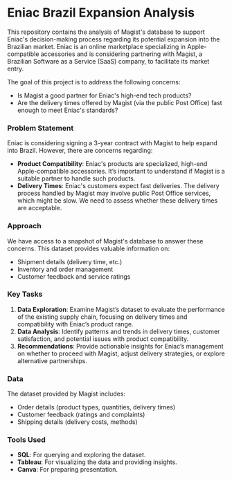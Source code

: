 # Eniac Brazil Expansion Analysis

This repository contains the analysis of Magist's database to support Eniac's decision-making process regarding its potential expansion into the Brazilian market. Eniac is an online marketplace specializing in Apple-compatible accessories and is considering partnering with Magist, a Brazilian Software as a Service (SaaS) company, to facilitate its market entry.

The goal of this project is to address the following concerns:
- Is Magist a good partner for Eniac's high-end tech products?
- Are the delivery times offered by Magist (via the public Post Office) fast enough to meet Eniac's standards?

### Problem Statement

Eniac is considering signing a 3-year contract with Magist to help expand into Brazil. However, there are concerns regarding:
- **Product Compatibility**: Eniac's products are specialized, high-end Apple-compatible accessories. It’s important to understand if Magist is a suitable partner to handle such products.
- **Delivery Times**: Eniac's customers expect fast deliveries. The delivery process handled by Magist may involve public Post Office services, which might be slow. We need to assess whether these delivery times are acceptable.

### Approach

We have access to a snapshot of Magist's database to answer these concerns. This dataset provides valuable information on:
- Shipment details (delivery time, etc.)
- Inventory and order management
- Customer feedback and service ratings

### Key Tasks

1. **Data Exploration**: Examine Magist’s dataset to evaluate the performance of the existing supply chain, focusing on delivery times and compatibility with Eniac’s product range.
2. **Data Analysis**: Identify patterns and trends in delivery times, customer satisfaction, and potential issues with product compatibility.
3. **Recommendations**: Provide actionable insights for Eniac’s management on whether to proceed with Magist, adjust delivery strategies, or explore alternative partnerships.

### Data

The dataset provided by Magist includes:
- Order details (product types, quantities, delivery times)
- Customer feedback (ratings and complaints)
- Shipping details (delivery costs, methods)

### Tools Used

- **SQL**: For querying and exploring the dataset.
- **Tableau**: For visualizing the data and providing insights.
- **Canva**: For preparing presentation.  

